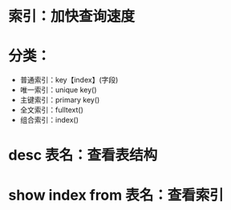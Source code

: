 # 索引：加快查询速度

# 分类：
- 普通索引：key【index】(字段)
- 唯一索引：unique key()
- 主键索引：primary key()
- 全文索引：fulltext()
- 组合索引：index()

# desc 表名：查看表结构
# show index from 表名：查看索引